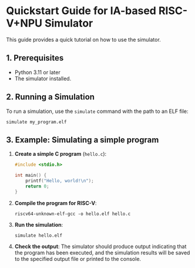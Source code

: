 # Quickstart Guide for IA-based RISC-V+NPU Simulator

This guide provides a quick tutorial on how to use the simulator.

## 1. Prerequisites

- Python 3.11 or later
- The simulator installed.

## 2. Running a Simulation

To run a simulation, use the `simulate` command with the path to an ELF file:

```
simulate my_program.elf
```

## 3. Example: Simulating a simple program

1.  **Create a simple C program** (`hello.c`):
    ```c
    #include <stdio.h>

    int main() {
        printf("Hello, world!\n");
        return 0;
    }
    ```

2.  **Compile the program for RISC-V**:
    ```
    riscv64-unknown-elf-gcc -o hello.elf hello.c
    ```

3.  **Run the simulation**:
    ```
    simulate hello.elf
    ```

4.  **Check the output**:
    The simulator should produce output indicating that the program has been executed, and the simulation results will be saved to the specified output file or printed to the console.

